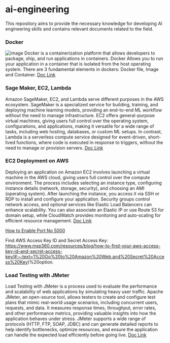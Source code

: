 # ai-engineering

This repository aims to provide the necessary knowledge for developing AI engineering skills and contains relevant documents related to the field.


### Docker
![image](https://github.com/user-attachments/assets/d29946c3-1e1b-41ca-823b-dd8609620f3e)
Docker is a containerization platform that allows developers to package, ship, and run applications in containers. 
Docker Allows you to run your application in a container that is isolated from the host operating system.
There are 3 fundamental elements in dockers: Docker file, Image and Container. 
[Doc Link](https://docs.google.com/document/d/1XPQNgnK6lg7UoFYMyrD8gZN6FNn16U4n984ugYBE1Uo/edit?usp=sharing)

### Sage Maker, EC2, Lambda
Amazon SageMaker, EC2, and Lambda serve different purposes in the AWS ecosystem. SageMaker is a specialized service for building, training, and deploying machine learning models, providing an end-to-end ML workflow without the need to manage infrastructure. EC2 offers general-purpose virtual machines, giving users full control over the operating system, configurations, and applications, making it versatile for a wide range of tasks, including web hosting, databases, or custom ML setups. In contrast, Lambda is a serverless compute service designed for event-driven, short-lived functions, where code is executed in response to triggers, without the need to manage or provision servers.
[Doc Link](https://docs.google.com/document/d/1UwYGFcGIdPtee9nYPWWH_XtREjYdNgyzVzis26lmcVk/edit?usp=sharing)

### EC2 Deployment on AWS
Deploying an application on Amazon EC2 involves launching a virtual machine in the AWS cloud, giving users full control over the compute environment. The process includes selecting an instance type, configuring instance details (network, storage, security), and choosing an AMI (operating system). After launching the instance, you access it via SSH or RDP to install and configure your application. Security groups control network access, and optional services like Elastic Load Balancers can enhance scalability. You can also associate an Elastic IP or use Route 53 for domain setup, while CloudWatch provides monitoring and auto-scaling for efficient resource management.
[Doc Link](https://docs.google.com/document/d/1ynYswb92gGC7xJkBy0fVRCGiu9-UketU/edit?usp=sharing&ouid=112002462361361896203&rtpof=true&sd=true)

[How to Enable Port No 5000](https://drive.google.com/file/d/1UnOrMKPyRoCXRaq--D4HCWlTP19fZhC7/view?usp=sharing)


Find AWS Access Key ID and Secret Access Key: https://www.msp360.com/resources/blog/how-to-find-your-aws-access-key-id-and-secret-access-key/#:~:text=1%20Go%20to%20Amazon%20Web,and%20Secret%20Access%20Key)%20option.

### Load Testing with JMeter
Load Testing with JMeter is a process used to evaluate the performance and scalability of web applications by simulating heavy user traffic. Apache JMeter, an open-source tool, allows testers to create and configure test plans that mimic real-world usage scenarios, including concurrent users, requests, and data. It measures response times, throughput, error rates, and other performance metrics, providing valuable insights into how the application behaves under stress. JMeter supports a wide range of protocols (HTTP, FTP, SOAP, JDBC) and can generate detailed reports to help identify bottlenecks, optimize resources, and ensure the application can handle the expected load efficiently before going live.
[Doc Link](https://docs.google.com/document/d/1nToFXjV6ZAd17PgmKSQFOzLV-wo6RLbwTFlv1LrMKg0/edit?usp=sharing)
